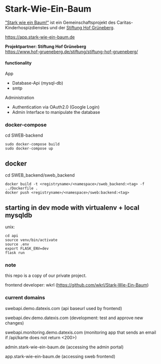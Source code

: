 # Stark-Wie-Ein-Baum

["Stark wie ein Baum!“](https://www.hof-grueneberg.de/Stiftung/Stiftung-hof-grueneberg/#c1669) ist ein Gemeinschaftsprojekt des Caritas-Kinderhospizdienstes und der [Stiftung Hof Grüneberg](https://www.hof-grueneberg.de/stiftung/stiftung-hof-grueneberg/).

https://app.stark-wie-ein-baum.de


**Projektpartner: Stiftung Hof Grüneberg**<br>
https://www.hof-grueneberg.de/stiftung/stiftung-hof-grueneberg/

#### functionality
App
- Database-Api (mysql-db)
- smtp

Administration
- Authentication via OAuth2.0 (Google Login)
- Admin Interface to manipulate the database

### docker-compose
cd SWEB-backend
```
sudo docker-compose build
sudo docker-compose up
```

## docker
cd SWEB_backend/sweb_backend

```
docker build -t <registryname>/<namespace>/sweb_backend:<tag> -f ../Dockerfile .
docker push <registryname>/<namespace>/sweb:backend:<tag>
```

## starting in dev mode with virtualenv + local mysqldb
unix:

```
cd api
source venv/bin/activate
source .env
export FLASK_ENV=dev
flask run
```

### note
this repo is a copy of our private project.

frontend developer: wkrl (https://github.com/wkrl/Stark-Wie-Ein-Baum)


### current domains

swebapi.demo.datexis.com (api baseurl used by frontend)

swebapi.dev.demo.datexis.com (development: test and approve new changes)

swebapi.monitoring.demo.datexis.com (monitoring app that sends an email if /api/karte does not return <200>)


admin.stark-wie-ein-baum.de (accessing the admin portal)

app.stark-wie-ein-baum.de (accessing sweb frontend)
